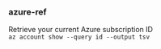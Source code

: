 ### azure-ref

Retrieve your current Azure subscription ID  
`az account show --query id --output tsv`
